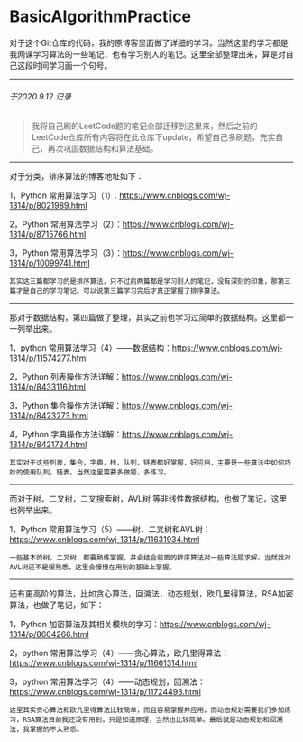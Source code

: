 # BasicAlgorithmPractice

对于这个Git仓库的代码，我的原博客里面做了详细的学习。当然这里的学习都是我网课学习算法的一些笔记，也有学习别人的笔记。这里全部整理出来，算是对自己这段时间学习画一个句号。
***
###### 于2020.9.12 记录
> 我将自己刷的LeetCode题的笔记全部迁移到这里来，然后之前的LeetCode仓库所有内容将在此仓库下update，希望自己多刷题，充实自己，再次巩固数据结构和算法基础。
***
对于分类，排序算法的博客地址如下：

1，Python 常用算法学习（1）：https://www.cnblogs.com/wj-1314/p/8021989.html

2，Python 常用算法学习（2）：https://www.cnblogs.com/wj-1314/p/8715766.html

3，Python 常用算法学习（3）：https://www.cnblogs.com/wj-1314/p/10099741.html

    其实这三篇都学习的是排序算法，只不过前两篇都是学习别人的笔记，没有深刻的印象，那第三篇才是自己的学习笔记。可以说第三篇学习完后才真正掌握了排序算法。
***

那对于数据结构，第四篇做了整理，其实之前也学习过简单的数据结构。这里都一一列举出来。

1，python 常用算法学习（4）——数据结构：https://www.cnblogs.com/wj-1314/p/11574277.html

2，Python 列表操作方法详解：https://www.cnblogs.com/wj-1314/p/8433116.html

3，Python 集合操作方法详解：https://www.cnblogs.com/wj-1314/p/8423273.html

4，Python 字典操作方法详解：https://www.cnblogs.com/wj-1314/p/8421724.html

    其实对于这些列表，集合，字典，栈，队列，链表都好掌握，好应用，主要是一些算法中如何巧妙的使用队列，链表。当然这里需要多做题，多练习。
***

而对于树，二叉树，二叉搜索树，AVL树 等非线性数据结构，也做了笔记，这里也列举出来。

1，Python 常用算法学习（5）——树，二叉树和AVL树：https://www.cnblogs.com/wj-1314/p/11631934.html

    一些基本的树，二叉树，都要熟练掌握，并会结合前面的排序算法对一些算法题求解。当然我对AVL树还不是很熟悉，这里会慢慢在用到的基础上掌握。
    
***
还有更高阶的算法，比如贪心算法，回溯法，动态规划，欧几里得算法，RSA加密算法，也做了笔记，如下：

1，Python 加密算法及其相关模块的学习：https://www.cnblogs.com/wj-1314/p/8604266.html

2，python 常用算法学习（4）——贪心算法，欧几里得算法：https://www.cnblogs.com/wj-1314/p/11661314.html

3，python 常用算法学习（4）——动态规划，回溯法：https://www.cnblogs.com/wj-1314/p/11724493.html

    这里其实贪心算法和欧几里得算法比较简单，而且容易掌握并应用，而动态规划需要我们多加练习，RSA算法目前我还没有用到，只是知道原理，当然也比较简单。最后就是动态规划和回溯法，我掌握的不太熟悉。
